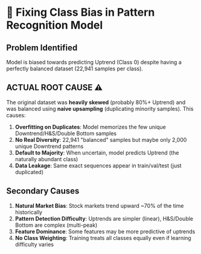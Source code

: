 # 🔧 Fixing Class Bias in Pattern Recognition Model

## Problem Identified
Model is biased towards predicting Uptrend (Class 0) despite having a perfectly balanced dataset (22,941 samples per class).

## **ACTUAL ROOT CAUSE** ⚠️
The original dataset was **heavily skewed** (probably 80%+ Uptrend) and was balanced using **naive upsampling** (duplicating minority samples). This causes:

1. **Overfitting on Duplicates**: Model memorizes the few unique Downtrend/H&S/Double Bottom samples
2. **No Real Diversity**: 22,941 "balanced" samples but maybe only 2,000 unique Downtrend patterns
3. **Default to Majority**: When uncertain, model predicts Uptrend (the naturally abundant class)
4. **Data Leakage**: Same exact sequences appear in train/val/test (just duplicated)

## Secondary Causes
1. **Natural Market Bias**: Stock markets trend upward ~70% of the time historically
2. **Pattern Detection Difficulty**: Uptrends are simpler (linear), H&S/Double Bottom are complex (multi-peak)
3. **Feature Dominance**: Some features may be more predictive of uptrends
4. **No Class Weighting**: Training treats all classes equally even if learning difficulty varies

